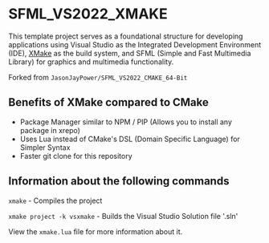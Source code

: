 # SFML_VS2022_XMAKE
This template project serves as a foundational structure for developing applications using Visual Studio as the Integrated Development Environment (IDE), [XMake](https://xmake.io/#/guide/installation) as the build system, and SFML (Simple and Fast Multimedia Library) for graphics and multimedia functionality.

Forked from `JasonJayPower/SFML_VS2022_CMAKE_64-Bit`

## Benefits of XMake compared to CMake

- Package Manager similar to NPM / PIP (Allows you to install any package in xrepo)
- Uses Lua instead of CMake's DSL (Domain Specific Language) for Simpler Syntax
- Faster git clone for this repository

## Information about the following commands

```xmake``` - Compiles the project

```xmake project -k vsxmake``` - Builds the Visual Studio Solution file '.sln'

View the `xmake.lua` file for more information about it.
